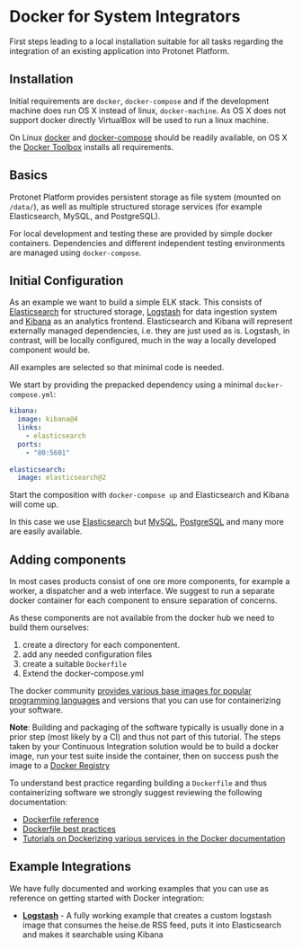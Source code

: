 # Docker for System Integrators

First steps leading to a local installation suitable for all tasks regarding the integration of an existing application into Protonet Platform.

## Installation

Initial requirements are  `docker`, `docker-compose` and if the development machine does run OS X instead of linux, `docker-machine`. As OS X does not support docker directly VirtualBox will be used to run a linux machine.


On Linux [docker](https://docs.docker.com/linux/step_one/) and [docker-compose](https://docs.docker.com/engine/installation/ubuntulinux/) should be readily available, on OS X the [Docker Toolbox](https://www.docker.com/docker-toolbox) installs all requirements.


## Basics

Protonet Platform provides persistent storage as file system (mounted on `/data/`), as well as multiple structured storage services (for example Elasticsearch, MySQL, and PostgreSQL).

For local development and testing these are provided by simple docker containers. Dependencies and different independent testing environments are managed using `docker-compose`.

## Initial Configuration

As an example we want to build a simple ELK stack. This consists of [Elasticsearch](https://www.elastic.co/products/elasticsearch) for structured storage, [Logstash](https://www.elastic.co/products/logstash) for data ingestion system and [Kibana](https://www.elastic.co/products/kibana) as an analytics frontend. Elasticsearch and Kibana will represent externally managed dependencies, i.e. they are just used as is. Logstash, in contrast, will be locally configured, much in the way a locally developed component would be.

All examples are selected so that minimal code is needed.

We start by providing the prepacked dependency using a minimal `docker-compose.yml`:

```yaml
kibana:
  image: kibana@4
  links:
    - elasticsearch
  ports:
    - "80:5601"
  
elasticsearch:
  image: elasticsearch@2
```

Start the composition with `docker-compose up` and Elasticsearch and Kibana will come up.

In this case we use [Elasticsearch](https://hub.docker.com/_/elasticsearch/) but [MySQL](https://hub.docker.com/_/mysql/), [PostgreSQL](https://hub.docker.com/_/postgres/) and many more are easily available.

## Adding components

In most cases products consist of one ore more components, for example a worker, a dispatcher and a web interface. We suggest to run a separate docker container for each component to ensure separation of concerns.

As these components are not available from the docker hub we need to build them ourselves:

1. create a directory for each componentent.
2. add any needed configuration files
3. create a suitable `Dockerfile`
4. Extend the docker-compose.yml

The docker community [provides various base images for popular programming languages](https://blog.docker.com/2014/09/docker-hub-official-repos-announcing-language-stacks/) and versions that you can use for containerizing your software.

**Note**: Building and packaging of the software typically is usually done in a prior step (most likely by a CI) and thus not part of this tutorial. The steps taken by your Continuous Integration solution would be to build a docker image, run your test suite inside the container, then on success push the image to a [Docker Registry](https://docs.docker.com/registry/)

To understand best practice regarding building a `Dockerfile` and thus containerizing software we strongly suggest reviewing the following documentation:

* [Dockerfile reference](https://docs.docker.com/engine/reference/builder/)
* [Dockerfile best practices](https://docs.docker.com/engine/articles/dockerfile_best-practices/)
* [Tutorials on Dockerizing various services in the Docker documentation](https://docs.docker.com/engine/examples/)

## Example Integrations

We have fully documented and working examples that you can use as reference on getting started with Docker integration:

  * **[Logstash](logstash/)** - A fully working example that creates a custom logstash image that consumes the heise.de RSS feed, puts it into Elasticsearch and makes it searchable using Kibana